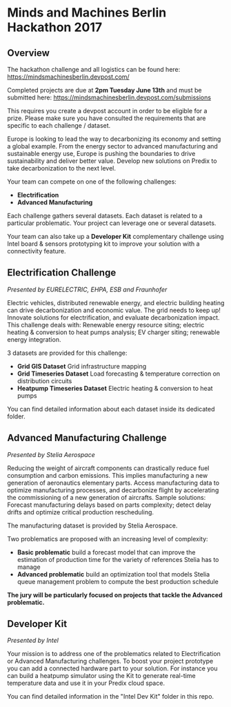 # Minds and Machines Berlin Hackathon 2017

## Overview
The hackathon challenge and all logistics can be found here: https://mindsmachinesberlin.devpost.com/

Completed projects are due at **2pm Tuesday June 13th** and must be submitted here: https://mindsmachinesberlin.devpost.com/submissions

This requires you create a devpost account in order to be eligible for a prize. Please make sure you have consulted the requirements that are specific to each challenge / dataset.

Europe is looking to lead the way to decarbonizing its economy and setting a global example. From the energy sector to advanced manufacturing and sustainable energy use, Europe is pushing the boundaries to drive sustainability and deliver better value. Develop new solutions on Predix to take decarbonization to the next level.

Your team can compete on one of the following challenges:
- **Electrification**
- **Advanced Manufacturing**

Each challenge gathers several datasets. Each dataset is related to a particular problematic. Your project can leverage one or several datasets.

Your team can also take up a **Developer Kit** complementary challenge using Intel board & sensors prototyping kit to improve your solution with a connectivity feature.

## Electrification Challenge

*Presented by EURELECTRIC, EHPA, ESB and Fraunhofer*

Electric vehicles, distributed renewable energy, and electric building heating can drive decarbonization and economic value.  The grid needs to keep up!  Innovate solutions for electrification, and evaluate decarbonization impact. This challenge deals with: Renewable energy resource siting; electric heating & conversion to heat pumps analysis; EV charger siting; renewable energy integration.

3 datasets are provided for this challenge:

- **Grid GIS Dataset** Grid infrastructure mapping
- **Grid Timeseries Dataset** Load forecasting & temperature correction on distribution circuits
- **Heatpump Timeseries Dataset** Electric heating & conversion to heat pumps

You can find detailed information about each dataset inside its dedicated folder.

## Advanced Manufacturing Challenge

*Presented by Stelia Aerospace*

Reducing the weight of aircraft components can drastically reduce fuel consumption and carbon emissions. This implies manufacturing a new generation of aeronautics elementary parts. Access manufacturing data to optimize manufacturing processes, and decarbonize flight by accelerating the commissioning of a new generation of aircrafts. Sample solutions: Forecast manufacturing delays based on parts complexity; detect delay drifts and optimize critical production rescheduling.

The manufacturing dataset is provided by Stelia Aerospace.

Two problematics are proposed with an increasing level of complexity:
- **Basic problematic** build a forecast model that can improve the estimation of production time for the variety of references Stelia has to manage
- **Advanced problematic** build an optimization tool that models Stelia queue management problem to compute the best production schedule

**The jury will be particularly focused on projects that tackle the Advanced problematic.**

## Developer Kit

*Presented by Intel*

Your mission is to address one of the problematics related to Electrification or Advanced Manufacturing challenges. To boost your project prototype you can add a connected hardware part to your solution. For instance you can build a heatpump simulator using the Kit to generate real-time temperature data and use it in your Predix cloud space.

You can find detailed information in the "Intel Dev Kit" folder in this repo.
